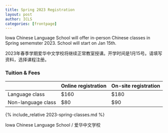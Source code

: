 ```yaml
---
title: Spring 2023 Registration  
layout: post
author: ICLS
categories: [frontpage]
---
```

Iowa Chinese Language School will offer in-person Chinese classes in Spring sememster 2023. School will start on Jan 15th.
	
2023年春季学期爱华中文学校将继续正常教室授课。开学时间是1月15号。请填写资料，选择课程注册。

###  Tuition & Fees

|              | Online registration        | On-site registration |
|:-------------|:------------------|:------|
| Language class | $160  | $180  |
| Non-language class | $80    | $90  |

{% include_relative 2023-spring-classes.md %}


Iowa Chinese Language School / 爱华中文学校	
